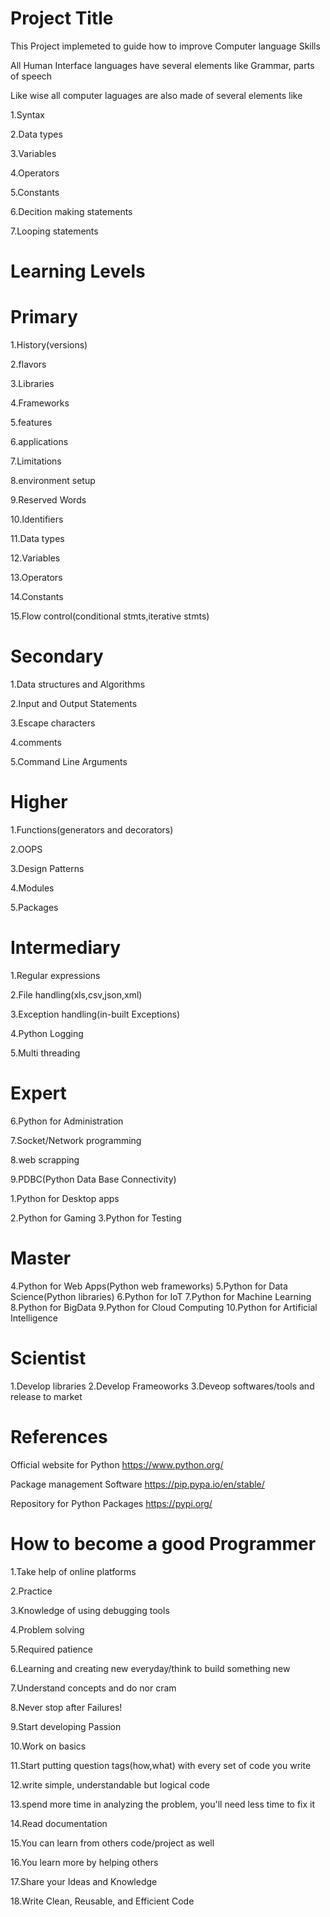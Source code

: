 Project Title
================================
This Project implemeted to guide how to improve Computer language Skills



All Human Interface languages have several elements like Grammar, parts of speech 

Like wise all computer  laguages are also made of several elements like


1.Syntax

2.Data types

3.Variables

4.Operators

5.Constants

6.Decition making statements

7.Looping statements



Learning Levels
============================
Primary
======================
1.History(versions)

2.flavors

3.Libraries

4.Frameworks

5.features

6.applications

7.Limitations

8.environment setup

9.Reserved Words

10.Identifiers

11.Data types

12.Variables

13.Operators

14.Constants

15.Flow control(conditional stmts,iterative stmts)

Secondary
==============================
1.Data structures and  Algorithms

2.Input and Output Statements

3.Escape characters

4.comments

5.Command Line Arguments

Higher
=======================
1.Functions(generators and decorators)

2.OOPS	

3.Design Patterns

4.Modules

5.Packages


Intermediary
============================
1.Regular expressions

2.File handling(xls,csv,json,xml)

3.Exception handling(in-built Exceptions)

4.Python Logging

5.Multi threading


Expert
======================


6.Python for  Administration

7.Socket/Network programming

8.web scrapping

9.PDBC(Python Data Base Connectivity)

1.Python for Desktop apps

2.Python for Gaming
3.Python for Testing

Master
===============================


4.Python for Web Apps(Python web frameworks)
5.Python for Data Science(Python libraries)
6.Python for IoT
7.Python for Machine Learning
8.Python for BigData
9.Python for Cloud Computing
10.Python for Artificial Intelligence





Scientist
===========================
1.Develop libraries
2.Develop Frameoworks 
3.Deveop softwares/tools and release to market


References
===================================
Official website for Python
https://www.python.org/

Package management Software
https://pip.pypa.io/en/stable/

Repository for Python Packages
https://pypi.org/


How to become a good Programmer
=================================

1.Take help of online platforms

2.Practice

3.Knowledge of using debugging tools

4.Problem solving

5.Required patience

6.Learning and creating new everyday/think to build something new

7.Understand concepts and do nor cram

8.Never stop after Failures!

9.Start developing Passion 

10.Work on basics

11.Start putting question tags(how,what) with every set of code you write

12.write simple, understandable but logical code

13.spend more time in analyzing the problem, you'll need less time to fix it

14.Read documentation

15.You can learn from others code/project as well

16.You learn more by helping others

17.Share your Ideas and Knowledge

18.Write Clean, Reusable, and Efficient Code














